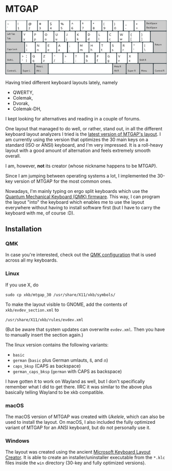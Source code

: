 # MTGAP

![MTGAP 30](images/mtgap_30_basic_small.png)

Having tried different keyboard layouts lately, namely

- QWERTY,
- Colemak,
- Dvorak,
- Colemak-DH,

I kept looking for alternatives and reading in a couple of forums.

One layout that managed to do well, or rather, stand out, in all the different keyboard layout analyzers I tried is the [latest version of MTGAP's layout](https://mathematicalmulticore.wordpress.com/the-keyboard-layout-project/). 
I am currently using the version that optimizes the 30 main keys on a standard (ISO or ANSI) keyboard, and I'm very impressed. It is a roll-heavy layout with a good amount of alternation and feels extremely smooth overall.

I am, however, **not** its creator (whose nickname happens to be MTGAP).

Since I am jumping between operating systems a lot, I implemented the 30-key version of MTGAP for the most common ones.

Nowadays, I'm mainly typing on ergo split keyboards which use the [Quantum Mechanical Keyboard (QMK) firmware](https://docs.qmk.fm/#/).
This way, I can program the layout "into" the keyboard which enables me to use the layout everywhere without having to install software first (but I have to carry the keyboard with me, of course :D).

## Installation

### QMK

In case you're interested, check out the [QMK configuration](https://github.com/kenranunderscore/qmk_firmware/tree/kenran/users/kenranunderscore) that is used across all my keyboards.

### Linux

If you use X, do

    sudo cp xkb/mtgap_30 /usr/share/X11/xkb/symbols/

To make the layout visible to GNOME, add the contents of `xkb/evdev_section.xml` to

    /usr/share/X11/xkb/rules/evdev.xml

(But be aware that system updates can overwrite `evdev.xml`. Then you have to manually insert the section again.)

The linux version contains the following variants:

- `basic`
- `german` (`basic` plus German umlauts, `ß`, and `ẞ`)
- `caps_bksp` (CAPS as backspace)
- `german_caps_bksp` (`german` with CAPS as backspace)

I have gotten it to work on Wayland as well, but I don't specifically remember what I did to get there. IIRC it was similar to the above plus basically telling Wayland to be xkb compatible.

### macOS

The macOS version of MTGAP was created with *Ukelele*, which can also be used to install the layout. On macOS, I also included the fully optimized variant of MTGAP for an ANSI keyboard, but do not personally use it.

### Windows

The layout was created using the ancient [Microsoft Keyboard Layout Creator](https://www.microsoft.com/en-us/download/details.aspx?id=22339). It is able to create an installer/uninstaller executable from the `*.klc` files inside the `win` directory (30-key and fully optimized versions).
